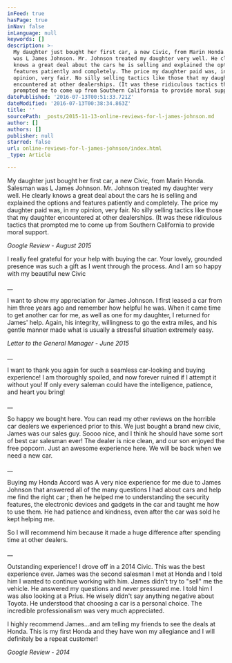 ```yaml
---
inFeed: true
hasPage: true
inNav: false
inLanguage: null
keywords: []
description: >-
  My daughter just bought her first car, a new Civic, from Marin Honda. Salesman
  was L James Johnson. Mr. Johnson treated my daughter very well. He clearly
  knows a great deal about the cars he is selling and explained the options and
  features patiently and completely. The price my daughter paid was, in my
  opinion, very fair. No silly selling tactics like those that my daughter
  encountered at other dealerships. (It was these ridiculous tactics that
  prompted me to come up from Southern California to provide moral support.
datePublished: '2016-07-13T00:51:33.721Z'
dateModified: '2016-07-13T00:38:34.863Z'
title: ''
sourcePath: _posts/2015-11-13-online-reviews-for-l-james-johnson.md
author: []
authors: []
publisher: null
starred: false
url: online-reviews-for-l-james-johnson/index.html
_type: Article

---
```

My daughter just bought her first car, a new Civic, from Marin Honda. Salesman was L James Johnson. Mr. Johnson treated my daughter very well. He clearly knows a great deal about the cars he is selling and explained the options and features patiently and completely. The price my daughter paid was, in my opinion, very fair. No silly selling tactics like those that my daughter encountered at other dealerships. (It was these ridiculous tactics that prompted me to come up from Southern California to provide moral support.

_Google Review - August 2015_

I really feel grateful for your help with buying the car. Your lovely, grounded presence was such a gift as I went through the process. And I am so happy with my beautiful new Civic

__

I want to show my appreciation for James Johnson. I first leased a car from him three years ago and remember how helpful he was. When it came time to get another car for me, as well as one for my daughter, I returned for James' help. Again, his integrity, willingness to go the extra miles, and his gentle manner made what is usually a stressful situation extremely easy. 

_Letter to the General Manager - June 2015_

__

I want to thank you again for such a seamless car-looking and buying experience! I am thoroughly spoiled, and now forever ruined if I attempt it without you! If only every saleman could have the intelligence, patience, and heart you bring!

__

So happy we bought here. You can read my other reviews on the horrible car dealers we experienced prior to this. We just bought a brand new civic, James was our sales guy. Soooo nice, and I think he should have some sort of best car salesman ever! The dealer is nice clean, and our son enjoyed the free popcorn. Just an awesome experience here. We will be back when we need a new car.

__

Buying my Honda Accord was A very nice experience for me due to James Johnson that answered all of the many questions I had about cars and help me find the right car ; then he helped me to understanding the security features, the electronic devices and gadgets in the car and taught me how to use them. He had patience and kindness, even after the car was sold he kept helping me.

So I will recommend him because it made a huge difference after spending time at other dealers.

__

Outstanding experience! I drove off in a 2014 Civic. This was the best experience ever. James was the second salesman I met at Honda and I told him I wanted to continue working with him. James didn't try to "sell" me the vehicle. He answered my questions and never pressured me. I told him I was also looking at a Prius. He wisely didn't say anything negative about Toyota. He understood that choosing a car is a personal choice. The incredible professionalism was very much appreciated. 

I highly recommend James...and am telling my friends to see the deals at Honda. This is my first Honda and they have won my allegiance and I will definitely be a repeat customer!

_Google Review - 2014_